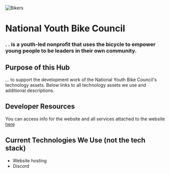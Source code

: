 ![Bikers](https://res.cloudinary.com/nybc-cloud/image/upload/v1659318228/youth_voice_is_important_f3c2a58401.png?updated_at=2022-08-01T01:43:50.022Z)

# National Youth Bike Council
### . . is a youth-led nonprofit that uses the bicycle to empower young people to be leaders in their own community.


## Purpose of this Hub
... to support the development work of the National Youth Bike Council's technology assets. Below links to all technology assets we use and additional descriptions. 

## Developer Resources
You can access info for the website and all services attached to the website [here](https://docs.google.com/document/d/1oQ2t4IwVA8xxr7nQwmf3qtKRcIRCmhc2MJEEUc5izhk/edit?usp=sharing)

## Current Technologies We Use (not the tech stack)
- Website hosting
- Discord
